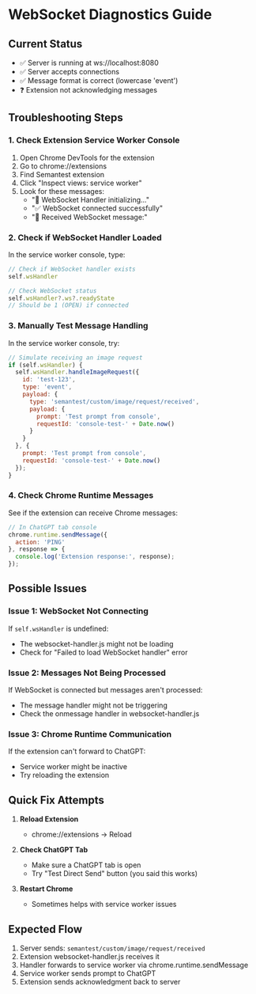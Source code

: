 # WebSocket Diagnostics Guide

## Current Status
- ✅ Server is running at ws://localhost:8080
- ✅ Server accepts connections
- ✅ Message format is correct (lowercase 'event')
- ❓ Extension not acknowledging messages

## Troubleshooting Steps

### 1. Check Extension Service Worker Console
1. Open Chrome DevTools for the extension
2. Go to chrome://extensions
3. Find Semantest extension
4. Click "Inspect views: service worker"
5. Look for these messages:
   - "🔌 WebSocket Handler initializing..."
   - "✅ WebSocket connected successfully"
   - "📨 Received WebSocket message:"

### 2. Check if WebSocket Handler Loaded
In the service worker console, type:
```javascript
// Check if WebSocket handler exists
self.wsHandler

// Check WebSocket status
self.wsHandler?.ws?.readyState
// Should be 1 (OPEN) if connected
```

### 3. Manually Test Message Handling
In the service worker console, try:
```javascript
// Simulate receiving an image request
if (self.wsHandler) {
  self.wsHandler.handleImageRequest({
    id: 'test-123',
    type: 'event',
    payload: {
      type: 'semantest/custom/image/request/received',
      payload: {
        prompt: 'Test prompt from console',
        requestId: 'console-test-' + Date.now()
      }
    }
  }, {
    prompt: 'Test prompt from console',
    requestId: 'console-test-' + Date.now()
  });
}
```

### 4. Check Chrome Runtime Messages
See if the extension can receive Chrome messages:
```javascript
// In ChatGPT tab console
chrome.runtime.sendMessage({
  action: 'PING'
}, response => {
  console.log('Extension response:', response);
});
```

## Possible Issues

### Issue 1: WebSocket Not Connecting
If `self.wsHandler` is undefined:
- The websocket-handler.js might not be loading
- Check for "Failed to load WebSocket handler" error

### Issue 2: Messages Not Being Processed
If WebSocket is connected but messages aren't processed:
- The message handler might not be triggering
- Check the onmessage handler in websocket-handler.js

### Issue 3: Chrome Runtime Communication
If the extension can't forward to ChatGPT:
- Service worker might be inactive
- Try reloading the extension

## Quick Fix Attempts

1. **Reload Extension**
   - chrome://extensions → Reload

2. **Check ChatGPT Tab**
   - Make sure a ChatGPT tab is open
   - Try "Test Direct Send" button (you said this works)

3. **Restart Chrome**
   - Sometimes helps with service worker issues

## Expected Flow
1. Server sends: `semantest/custom/image/request/received`
2. Extension websocket-handler.js receives it
3. Handler forwards to service worker via chrome.runtime.sendMessage
4. Service worker sends prompt to ChatGPT
5. Extension sends acknowledgment back to server